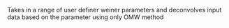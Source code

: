 Takes in a range of user definer weiner parameters and deconvolves input data based on the parameter using only OMW method
